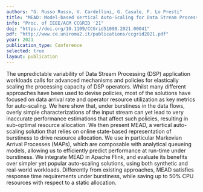 ```yaml
---
authors: "G. Russo Russo, V. Cardellini, G. Casale, F. Lo Presti"
title: "MEAD: Model-based Vertical Auto-Scaling for Data Stream Processing"
info: "Proc. of IEEE/ACM CCGRID '21"
doi: "https://doi.org/10.1109/CCGrid51090.2021.00041"
pdf: "http://www.ce.uniroma2.it/publications/ccgrid2021.pdf"
year: 2021
publication_type: Conference
selected: true
layout: publication
---
```


The unpredictable variability of Data Stream Processing (DSP) application workloads calls for advanced mechanisms and policies for elastically scaling the processing capacity
of DSP operators. Whilst many different approaches have been
used to devise policies, most of the solutions have focused on data
arrival rate and operator resource utilization as key metrics for
auto-scaling. We here show that, under burstiness in the data
flows, overly simple characterizations of the input stream can
yet lead to very inaccurate performance estimations that affect
such policies, resulting in sub-optimal resource allocation.
We then present MEAD, a vertical auto-scaling solution
that relies on online state-based representation of burstiness
to drive resource allocation. We use in particular Markovian
Arrival Processes (MAPs), which are composable with analytical
queueing models, allowing us to efficiently predict performance
at run-time under burstiness. We integrate MEAD in Apache
Flink, and evaluate its benefits over simpler yet popular auto-scaling solutions, using both synthetic and real-world workloads.
Differently from existing approaches, MEAD satisfies response
time requirements under burstiness, while saving up to 50% CPU
resources with respect to a static allocation.



